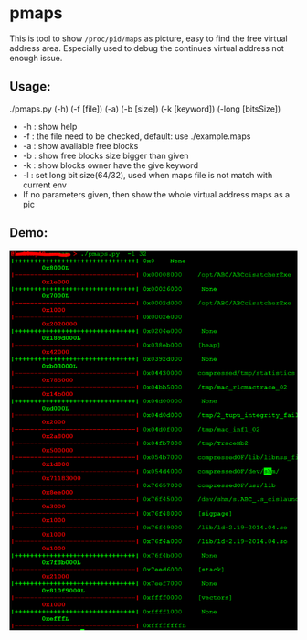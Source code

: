 # pmaps
This is tool to show `/proc/pid/maps` as picture, easy to find the free virtual address area.
Especially used to debug the continues virtual address not enough issue.

## Usage:
./pmaps.py (-h) (-f [file]) (-a) (-b [size]) (-k [keyword]) (-long [bitsSize])

* -h : show help
* -f : the file need to be checked, default: use ./example.maps
* -a : show avaliable free blocks
* -b : show free blocks size bigger than given
* -k : show blocks owner have the give keyword
* -l : set long bit size(64/32), used when maps file is not match with current env
* If no parameters given, then show the whole virtual address maps as a pic

## Demo:
![](demo.png)